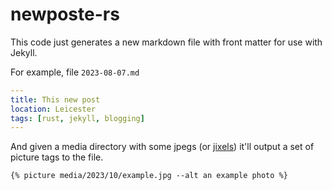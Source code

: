 # newposte-rs

This code just generates a new markdown file with front matter for use with Jekyll.

For example, file `2023-08-07.md`

```yml
---
title: This new post
location: Leicester
tags: [rust, jekyll, blogging]
---
```

And given a media directory with some jpegs (or [jixels](d44a4dc790307fcb78b47691292160bb0bb1d421)) it'll output a set of picture tags to the file.

```liquid
{% picture media/2023/10/example.jpg --alt an example photo %}
```

